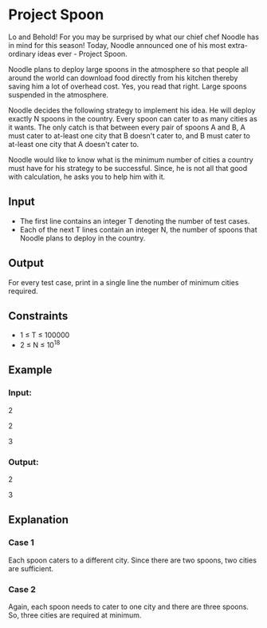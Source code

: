 # Project Spoon

Lo and Behold! For you may be surprised by what our chief chef Noodle has in mind for this season! 
Today, Noodle announced one of his most extra-ordinary ideas ever - Project Spoon. 

Noodle plans to deploy large spoons in the atmosphere so that people all around the world can download food 
directly from his kitchen thereby saving him a lot of overhead cost. Yes, you read that right. Large spoons suspended in the atmosphere.

Noodle decides the following strategy to implement his idea. He will deploy exactly N spoons in the country. 
Every spoon can cater to as many cities as it wants. 
The only catch is that between every pair of spoons A and B, A must cater to at-least one city that B doesn't cater to, and B must cater to at-least one 
city that A doesn't cater to.

Noodle would like to know what is the minimum number of cities a country must have for his strategy to be successful. 
Since, he is not all that good with calculation, he asks you to help him with it.

## Input

- The first line contains an integer T denoting the number of test cases. 
- Each of the next T lines contain an integer N, the number of spoons that Noodle plans to deploy in the country.

## Output

For every test case, print in a single line the number of minimum cities required.

## Constraints

- 1 ≤ T ≤ 100000
- 2 ≤ N ≤ 10<sup>18</sup>

## Example

### Input:

2

2

3

### Output:

2

3

## Explanation

### Case 1

Each spoon caters to a different city. Since there are two spoons, two cities are sufficient.

### Case 2

Again, each spoon needs to cater to one city and there are three spoons. So, three cities are required at minimum.
